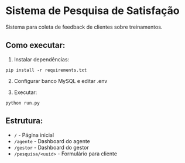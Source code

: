 # Sistema de Pesquisa de Satisfação

Sistema para coleta de feedback de clientes sobre treinamentos.

## Como executar:

1. Instalar dependências:
```
pip install -r requirements.txt
```

2. Configurar banco MySQL e editar .env

3. Executar:
```
python run.py
```

## Estrutura:
- `/` - Página inicial
- `/agente` - Dashboard do agente
- `/gestor` - Dashboard do gestor  
- `/pesquisa/<uuid>` - Formulário para cliente
